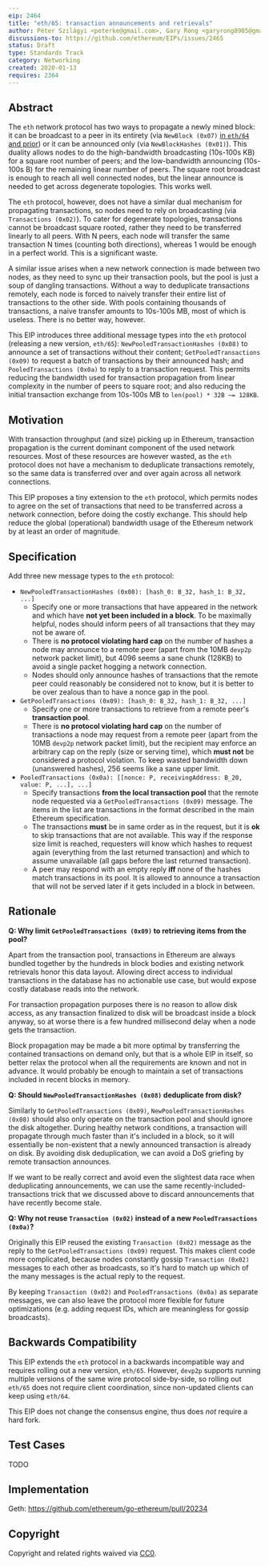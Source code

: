 ```yaml
---
eip: 2464
title: "eth/65: transaction announcements and retrievals"
author: Péter Szilágyi <peterke@gmail.com>, Gary Rong <garyrong0905@gmail.com>
discussions-to: https://github.com/ethereum/EIPs/issues/2465
status: Draft
type: Standards Track
category: Networking
created: 2020-01-13
requires: 2364
---
```


## Abstract

The `eth` network protocol has two ways to propagate a newly mined block: it can be broadcast to a peer in its entirety (via `NewBlock (0x07)` [in `eth/64` and prior](https://github.com/ethereum/devp2p/blob/master/caps/eth.md)) or it can be announced only (via `NewBlockHashes (0x01)`). This duality allows nodes to do the high-bandwidth broadcasting (10s-100s KB) for a square root number of peers; and the low-bandwidth announcing (10s-100s B) for the remaining linear number of peers. The square root broadcast is enough to reach all well connected nodes, but the linear announce is needed to get across degenerate topologies. This works well.

The `eth` protocol, however, does not have a similar dual mechanism for propagating transactions, so nodes need to rely on broadcasting (via `Transactions (0x02)`). To cater for degenerate topologies, transactions cannot be broadcast square rooted, rather they need to be transferred linearly to all peers. With N peers, each node will transfer the same transaction N times (counting both directions), whereas 1 would be enough in a perfect world. This is a significant waste.

A similar issue arises when a new network connection is made between two nodes, as they need to sync up their transaction pools, but the pool is just a soup of dangling transactions. Without a way to deduplicate transactions remotely, each node is forced to naively transfer their entire list of transactions to the other side. With pools containing thousands of transactions, a naive transfer amounts to 10s-100s MB, most of which is useless. There is no better way, however.

This EIP introduces three additional message types into the `eth` protocol (releasing a new version, `eth/65`): `NewPooledTransactionHashes (0x08)` to announce a set of transactions without their content; `GetPooledTransactions (0x09)` to request a batch of transactions by their announced hash; and `PooledTransactions (0x0a)` to reply to a transaction request. This permits reducing the bandwidth used for transaction propagation from linear complexity in the number of peers to square root; and also reducing the initial transaction exchange from 10s-100s MB to `len(pool) * 32B ~= 128KB`.

## Motivation

With transaction throughput (and size) picking up in Ethereum, transaction propagation is the current dominant component of the used network resources. Most of these resources are however wasted, as the `eth` protocol does not have a mechanism to deduplicate transactions remotely, so the same data is transferred over and over again across all network connections.

This EIP proposes a tiny extension to the `eth` protocol, which permits nodes to agree on the set of transactions that need to be transferred across a network connection, before doing the costly exchange. This should help reduce the global (operational) bandwidth usage of the Ethereum network by at least an order of magnitude.

## Specification

Add three new message types to the `eth` protocol:
 * `NewPooledTransactionHashes (0x08): [hash_0: B_32, hash_1: B_32, ...]`
   * Specify one or more transactions that have appeared in the network and which have **not yet been included in a block**. To be maximally helpful, nodes should inform peers of all transactions that they may not be aware of.
   * There is **no protocol violating hard cap** on the number of hashes a node may announce to a remote peer (apart from the 10MB `devp2p` network packet limit), but 4096 seems a sane chunk (128KB) to avoid a single packet hogging a network connection.
   * Nodes should only announce hashes of transactions that the remote peer could reasonably be considered not to know, but it is better to be over zealous than to have a nonce gap in the pool.
 * `GetPooledTransactions (0x09): [hash_0: B_32, hash_1: B_32, ...]`
   * Specify one or more transactions to retrieve from a remote peer's **transaction pool**.
   * There is **no protocol violating hard cap** on the number of transactions a node may request from a remote peer (apart from the 10MB `devp2p` network packet limit), but the recipient may enforce an arbitrary cap on the reply (size or serving time), which **must not** be considered a protocol violation. To keep wasted bandwidth down (unanswered hashes), 256 seems like a sane upper limit.
 * `PooledTransactions (0x0a): [[nonce: P, receivingAddress: B_20, value: P, ...], ...]`
   * Specify transactions **from the local transaction pool** that the remote node requested via a `GetPooledTransactions (0x09)` message. The items in the list are transactions in the format described in the main Ethereum specification.
   * The transactions **must** be in same order as in the request, but it is **ok** to skip transactions that are not available. This way if the response size limit is reached, requesters will know which hashes to request again (everything from the last returned transaction) and which to assume unavailable (all gaps before the last returned transaction).
   * A peer may respond with an empty reply **iff** none of the hashes match transactions in its pool. It is allowed to announce a transaction that will not be served later if it gets included in a block in between.

## Rationale

**Q: Why limit `GetPooledTransactions (0x09)` to retrieving items from the pool?**

Apart from the transaction pool, transactions in Ethereum are always bundled together by the hundreds in block bodies and existing network retrievals honor this data layout. Allowing direct access to individual transactions in the database has no actionable use case, but would expose costly database reads into the network.

For transaction propagation purposes there is no reason to allow disk access, as any transaction finalized to disk will be broadcast inside a block anyway, so at worse there is a few hundred millisecond delay when a node gets the transaction.

Block propagation may be made a bit more optimal by transferring the contained transactions on demand only, but that is a whole EIP in itself, so better relax the protocol when all the requirements are known and not in advance. It would probably be enough to maintain a set of transactions included in recent blocks in memory.

**Q: Should `NewPooledTransactionHashes (0x08)` deduplicate from disk?**

Similarly to `GetPooledTransactions (0x09)`, `NewPooledTransactionHashes (0x08)` should also only operate on the transaction pool and should ignore the disk altogether. During healthy network conditions, a transaction will propagate through much faster than it's included in a block, so it will essentially be non-existent that a newly announced transaction is already on disk. By avoiding disk deduplication, we can avoid a DoS griefing by remote transaction announces.

If we want to be really correct and avoid even the slightest data race when deduplicating announcements, we can use the same recently-included-transactions trick that we discussed above to discard announcements that have recently become stale.

**Q: Why not reuse `Transaction (0x02)` instead of a new `PooledTransactions (0x0a)`?**

Originally this EIP reused the existing `Transaction (0x02)` message as the reply to the `GetPooledTransactions (0x09)` request. This makes client code more complicated, because nodes constantly gossip `Transaction (0x02)` messages to each other as broadcasts, so it's hard to match up which of the many messages is the actual reply to the request.

By keeping `Transaction (0x02)` and `PooledTransactions (0x0a)` as separate messages, we can also leave the protocol more flexible for future optimizations (e.g. adding request IDs, which are meaningless for gossip broadcasts).

## Backwards Compatibility

This EIP extends the `eth` protocol in a backwards incompatible way and requires rolling out a new version, `eth/65`. However, `devp2p` supports running multiple versions of the same wire protocol side-by-side, so rolling out `eth/65` does not require client coordination, since non-updated clients can keep using `eth/64`.

This EIP does not change the consensus engine, thus does _not_ require a hard fork.

## Test Cases

TODO

## Implementation

Geth: https://github.com/ethereum/go-ethereum/pull/20234

## Copyright

Copyright and related rights waived via [CC0](https://creativecommons.org/publicdomain/zero/1.0/).

